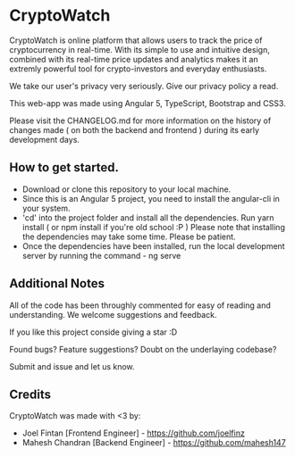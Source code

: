 # CryptoWatch

CryptoWatch is online platform that allows users to track the price of cryptocurrency in real-time. With its simple to use and intuitive design, combined with its real-time price updates and analytics makes it an extremly powerful tool for crypto-investors and everyday enthusiasts.

We take our user's privacy very seriously. Give our privacy policy a read.

This web-app was made using Angular 5, TypeScript, Bootstrap and CSS3.

Please visit the CHANGELOG.md for more information on the history of changes made ( on both the backend and frontend ) during its early development days.


## How to get started.

 - Download or clone this repository to your local machine.
 - Since this is an Angular 5 project, you need to install the angular-cli in your system.
 - 'cd' into the project folder and install all the dependencies. Run yarn install ( or npm install if you're old school :P )
    Please note that installing the dependencies may take some time. Please be patient.
 - Once the dependencies have been installed, run the local development server by running the command  - ng serve

## Additional Notes

All of the code has been throughly commented for easy of reading and understanding. We welcome suggestions and feedback.

If you like this project conside giving a star :D 

Found bugs? Feature suggestions? Doubt on the underlaying codebase? 

Submit and issue and let us know.


## Credits

CryptoWatch was made with <3 by:
 - Joel Fintan [Frontend Engineer] - https://github.com/joelfinz
 - Mahesh Chandran [Backend Engineer] - https://github.com/mahesh147
